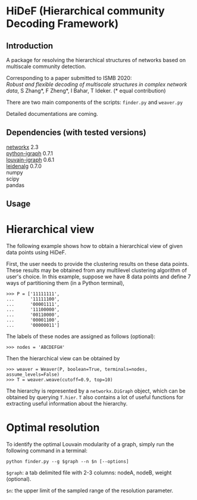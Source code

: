 # HiDeF (Hierarchical community Decoding Framework)


## Introduction

A package for resolving the hierarchical structures of networks based on multiscale community detection. 

Corresponding to a paper submitted to ISMB 2020:  
*Robust and flexible decoding of multiscale structures in complex network data*, S Zhang*, F Zheng*, I Bahar, T Ideker.
(\* equal contribution)

There are two main components of the scripts: `finder.py` and `weaver.py`

Detailed documentations are coming.

## Dependencies (with tested versions)

[networkx](https://networkx.github.io/) 2.3  
[python-igraph](https://igraph.org/python/) 0.7.1  
[louvain-igraph](https://github.com/vtraag/louvain-igraph) 0.6.1  
[leidenalg](https://github.com/vtraag/leidenalg)    0.7.0  
numpy  
scipy  
pandas


## Usage

# Hierarchical view
The following example shows how to obtain a hierarchical view of given data points using HiDeF. 

First, the user needs to provide the clustering results on these data points. These results may be obtained from any multilevel clustering algorithm of user's choice. In this example, suppose we have 8 data points and define 7 ways of partitioning them (in a Python terminal), 

```
>>> P = ['11111111',
...      '11111100',
...      '00001111',
...      '11100000',
...      '00110000',
...      '00001100',
...      '00000011']
```

The labels of these nodes are assigned as follows (optional):

```
>>> nodes = 'ABCDEFGH'
```

Then the hierarchical view can be obtained by

```
>>> weaver = Weaver(P, boolean=True, terminals=nodes, assume_levels=False)
>>> T = weaver.weave(cutoff=0.9, top=10)
```

The hierarchy is represented by a `networkx.DiGraph` object, which can be obtained by querying `T.hier`. `T` also contains a lot of useful functions for extracting useful information about the hierarchy. 

# Optimal resolution
To identify the optimal Louvain modularity of a graph, simply run the following command in a terminal: 

`python finder.py --g $graph --n $n [--options]`

`$graph`: a tab delimited file with 2-3 columns: nodeA, nodeB, weight (optional).

`$n`: the upper limit of the sampled range of the resolution parameter.

